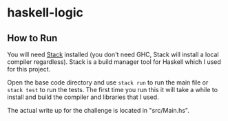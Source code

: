 # haskell-logic

## How to Run
You will need [Stack](https://docs.haskellstack.org/en/stable/install_and_upgrade/) installed (you don't need GHC, Stack will install a local compiler regardless). Stack is a build manager tool for Haskell which I used for this project.

Open the base code directory and use `stack run` to run the main file or `stack test` to run the tests. The first time you run this it will take a while to install and build the compiler and libraries that I used.

The actual write up for the challenge is located in "src/Main.hs".